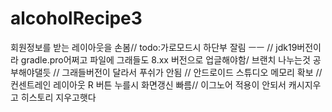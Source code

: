 # alcoholRecipe3
회원정보를 받는 레이아웃을 손봄// todo:가로모드시 하단부 잘림 ㅡㅡ // jdk19버전이라 gradle.pro어쩌고 파일에 그래들도 8.xx 버전으로 업글해야함/ 브랜치 나누는것 공부해야댈듯 // 그래들버전이 달라서 푸쉬가 안됨 // 안드로이드 스튜디오 메모리 확보 // 컨센트레인 레이아웃  R 버튼 누를시 화면갱신 빠름//
이그노어 적용이 안되서 캐시지우고 히스토리 지우고햇다
